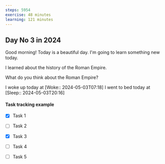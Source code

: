 ```yaml
---
steps: 5954
exercise: 48 minutes
learning: 121 minutes
---
```

## Day No 3 in 2024
Good morning! Today is a beautiful day.
I'm going to learn something new today.

I learned about the history of the Roman Empire.

What do you think about the Roman Empire?

I woke up today at [Woke:: 2024-05-03T07:18]
I went to bed today at [Sleep:: 2024-05-03T20:16]

#### Task tracking example
- [x] Task 1
- [ ] Task 2
- [x] Task 3
- [ ] Task 4
- [ ] Task 5

